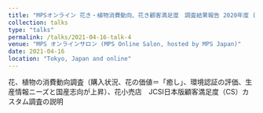 ```yaml
---
title: "MPSオンライン 花き・植物消費動向、花き顧客満足度　調査結果報告 2020年度 (Flower Consumption and Consumer Satisfaction Survey in Japan, FY2020)"
collection: talks
type: "talks"
permalink: /talks/2021-04-16-talk-4
venue: "MPS オンラインサロン (MPS Online Salon, hosted by MPS Japan)"
date: 2021-04-16
location: "Tokyo, Japan and online"
---
```

花、植物の消費動向調査（購入状況、花の価値＝「癒し」、環境認証の評価、生産情報ニーズと国産志向が上昇）、花小売店　JCSI日本版顧客満足度（CS）カスタム調査の説明　
